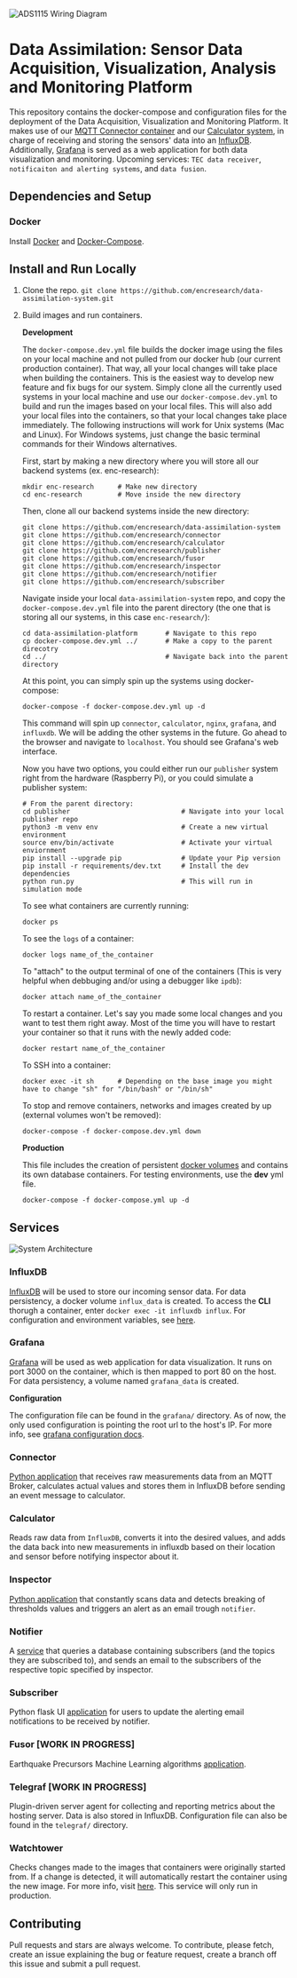 ![ADS1115 Wiring Diagram](./docs/img/grafana.png)
# Data Assimilation: Sensor Data Acquisition, Visualization, Analysis and Monitoring Platform

This repository contains the docker-compose and configuration files for the deployment of the Data Acquisition, Visualization and Monitoring Platform. It makes use of our [MQTT Connector container](https://github.com/encresearch/connector) and our [Calculator system](https://github.com/encresearch/calculator), in charge of receiving and storing the sensors' data into an [InfluxDB](https://www.influxdata.com/). Additionally, [Grafana](https://grafana.com/) is served as a web application for both data visualization and monitoring. Upcoming services: ```TEC data receiver```, ```notificaiton and alerting systems```, and ```data fusion```.

## Dependencies and Setup
### Docker
Install [Docker](https://docs.docker.com/install/) and [Docker-Compose](https://docs.docker.com/compose/install/).

## Install and Run Locally
1. Clone the repo.
    ```git clone https://github.com/encresearch/data-assimilation-system.git```

2. Build images and run containers.

    **Development**

    The ```docker-compose.dev.yml``` file builds the docker image using the files on your local machine and not pulled from our docker hub (our current production container). That way, all your local changes will take place when building the containers. This is the easiest way to develop new feature and fix bugs for our system. Simply clone all the currently used systems in your local machine and use our ```docker-compose.dev.yml``` to build and run the images based on your local files. This will also add your local files into the containers, so that your local changes take place immediately. The following instructions will work for Unix systems (Mac and Linux). For Windows systems, just change the basic terminal commands for their Windows alternatives. 

    First, start by making a new directory where you will store all our backend systems (ex. enc-research):

    ```
    mkdir enc-research      # Make new directory
    cd enc-research         # Move inside the new directory
    ```

    Then, clone all our backend systems inside the new directory:

    ```
    git clone https://github.com/encresearch/data-assimilation-system
    git clone https://github.com/encresearch/connector
    git clone https://github.com/encresearch/calculator
    git clone https://github.com/encresearch/publisher
    git clone https://github.com/encresearch/fusor
    git clone https://github.com/encresearch/inspector
    git clone https://github.com/encresearch/notifier
    git clone https://github.com/encresearch/subscriber
    ```

    Navigate inside your local ```data-assimilation-system``` repo, and copy the ```docker-compose.dev.yml``` file into the parent directory (the one that is storing all our systems, in this case ```enc-research/```):

    ```
    cd data-assimilation-platform       # Navigate to this repo
    cp docker-compose.dev.yml ../       # Make a copy to the parent direcotry
    cd ../                              # Navigate back into the parent directory
    ```

    At this point, you can simply spin up the systems using docker-compose:

    ```
    docker-compose -f docker-compose.dev.yml up -d
    ```

    This command will spin up ```connector```, ```calculator```, ```nginx```, ```grafana```,  and ```influxdb```. We will be adding the other systems in the future. Go ahead to the browser and navigate to ```localhost```. You should see Grafana's web interface.

    Now you have two options, you could either run our ```publisher``` system right from the hardware (Raspberry Pi), or you could simulate a publisher system:
    ```
    # From the parent directory:
    cd publisher                            # Navigate into your local publisher repo
    python3 -m venv env                     # Create a new virtual environment
    source env/bin/activate                 # Activate your virtual enviornment
    pip install --upgrade pip               # Update your Pip version
    pip install -r requirements/dev.txt     # Install the dev dependencies
    python run.py                           # This will run in simulation mode
    ```

    To see what containers are currently running:

    ```
    docker ps
    ```

    To see the ```logs``` of a container:

    ```
    docker logs name_of_the_container
    ```

    To "attach" to the output terminal of one of the containers (This is very helpful when debbuging and/or using a debugger like ```ipdb```):

    ```
    docker attach name_of_the_container
    ```

    To restart a container. Let's say you made some local changes and you want to test them right away. Most of the time you will have to restart your container so that it runs with the newly added code:

    ```
    docker restart name_of_the_container
    ```

    To SSH into a container:

    ```
    docker exec -it sh      # Depending on the base image you might have to change "sh" for "/bin/bash" or "/bin/sh"
    ```

    To stop and remove containers, networks and images created by up (external volumes won't be removed):

    ```docker-compose -f docker-compose.dev.yml down```

    **Production**

    This file includes the creation of persistent [docker volumes](https://docs.docker.com/storage/volumes/) and contains its own database containers. For testing environments, use the **dev** yml file.
    
    ```docker-compose -f docker-compose.yml up -d```
    
## Services
![System Architecture](./docs/img/service_architecture.png)

### InfluxDB
[InfluxDB](https://www.influxdata.com/) will be used to store our incoming sensor data. For data persistency, a docker volume ```influx_data``` is created. To access the **CLI** thorugh a container, enter ```docker exec -it influxdb influx```. For configuration and environment variables, see [here](https://hub.docker.com/_/influxdb/).

### Grafana
[Grafana](https://grafana.com/) will be used as web application for data visualization. It runs on port 3000 on the container, which is then mapped to port 80 on the host. For data persistency, a volume named ```grafana_data``` is created.

**Configuration**

The configuration file can be found in the ```grafana/``` directory. As of now, the only used configuration is pointing the root url to the host's IP. For more info, see [grafana configuration docs](http://docs.grafana.org/installation/configuration/).

### Connector
[Python application](https://github.com/encresearch/connector) that receives raw measurements data from an MQTT Broker, calculates actual values and stores them in InfluxDB before sending an event message to calculator.

### Calculator
Reads raw data from `InfluxDB`, converts it into the desired values, and adds the data back into new measurements in influxdb based on their location and sensor before notifying inspector about it.

### Inspector
[Python application](https://github.com/encresearch/inspector) that constantly scans data and detects breaking of thresholds values and triggers an alert as an email trough `notifier`.

### Notifier
A [service](https://github.com/encresearch/notifier) that queries a database containing subscribers (and the topics they are subscribed to), and sends an email to the subscribers of the respective topic specified by inspector.

### Subscriber
Python flask UI [application](https://github.com/encresearch/subscriber) for users to update the alerting email notifications to be received by notifier.

### Fusor [WORK IN PROGRESS]
Earthquake Precursors Machine Learning algorithms [application](https://github.com/encresearch/fusor).

### Telegraf [WORK IN PROGRESS]
Plugin-driven server agent for collecting and reporting metrics about the hosting server. Data is also stored in InfluxDB. Configuration file can also be found in the ```telegraf/``` directory.

### Watchtower
Checks changes made to the images that containers were originally started from. If a change is detected, it will automatically restart the container using the new image. For more info, visit [here](https://hub.docker.com/r/centurylink/watchtower/). This service will only run in production.

## Contributing
Pull requests and stars are always welcome. To contribute, please fetch, create an issue explaining the bug or feature request, create a branch off this issue and submit a pull request.
